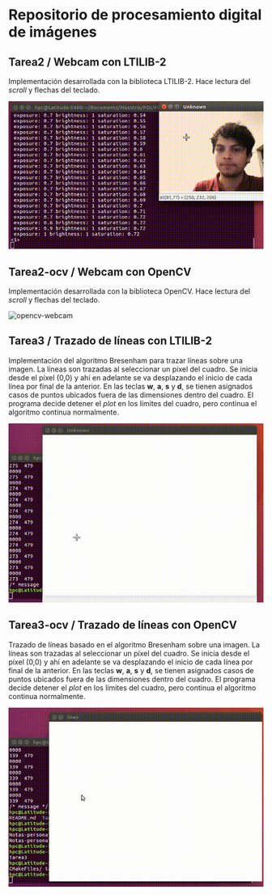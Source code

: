 # Repositorio de procesamiento digital de imágenes


## Tarea2 / Webcam con LTILIB-2
Implementación desarrollada con la biblioteca LTILIB-2. Hace lectura del _scroll_ y flechas del teclado.

![ltilib2-webcam](https://github.com/manchii/PDI/blob/master/Tarea2/tarea2.gif)

## Tarea2-ocv / Webcam con OpenCV
Implementación desarrollada con la biblioteca OpenCV. Hace lectura del _scroll_ y flechas del teclado.

![opencv-webcam](https://github.com/manchii/PDI/blob/master/Tarea2-ocv/Tarea2-ocv.gif)


## Tarea3 / Trazado de líneas con LTILIB-2
Implementación del algoritmo Bresenham para trazar líneas sobre una imagen.
La líneas son trazadas al seleccionar un píxel del cuadro. Se inicia desde el píxel (0,0) y ahí en adelante
se va desplazando el inicio de cada línea por final de la anterior.
En las teclas **w**, **a**, **s** y **d**, se tienen asignados casos de puntos ubicados fuera de las dimensiones dentro del cuadro.
El programa decide detener el _plot_ en los límites del cuadro, pero continua el algoritmo continua normalmente.

![ltilib2-lines](https://github.com/manchii/PDI/blob/master/Tarea3/tarea3.gif)

## Tarea3-ocv / Trazado de líneas con OpenCV
Trazado de líneas basado en el algoritmo Bresenham sobre una imagen.
La líneas son trazadas al seleccionar un píxel del cuadro. Se inicia desde el píxel (0,0) y ahí en adelante
se va desplazando el inicio de cada línea por final de la anterior.
En las teclas **w**, **a**, **s** y **d**, se tienen asignados casos de puntos ubicados fuera de las dimensiones dentro del cuadro.
El programa decide detener el _plot_ en los límites del cuadro, pero continua el algoritmo continua normalmente.

![opencv-lines](https://github.com/manchii/PDI/blob/master/Tarea3-ocv/tarea3-ocv.gif)
